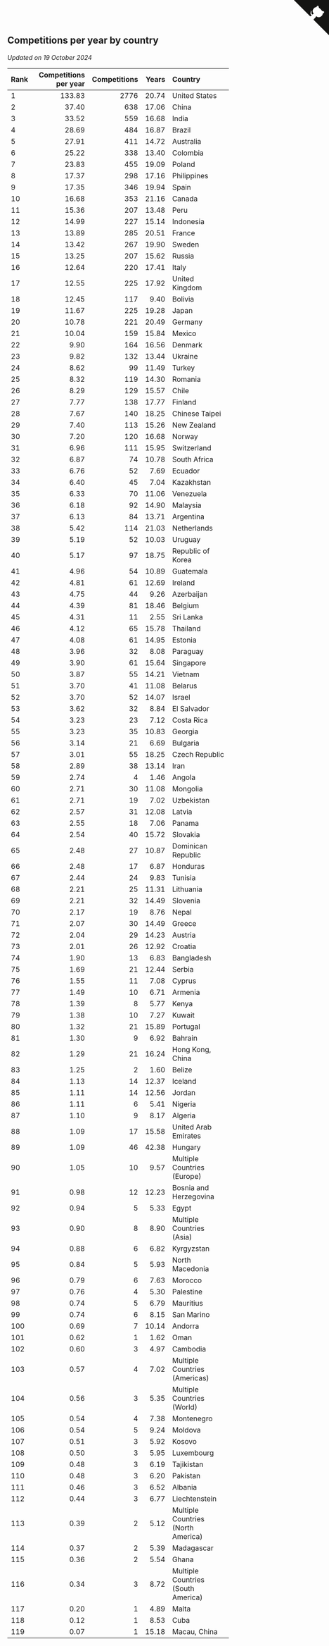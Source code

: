 ## Competitions per year by country

*Updated on 19 October 2024*

| Rank | Competitions per year | Competitions | Years | Country |
| :--- | ---: | ---: | ---: | :--- |
| 1 | 133.83 | 2776 | 20.74 | United States |
| 2 | 37.40 | 638 | 17.06 | China |
| 3 | 33.52 | 559 | 16.68 | India |
| 4 | 28.69 | 484 | 16.87 | Brazil |
| 5 | 27.91 | 411 | 14.72 | Australia |
| 6 | 25.22 | 338 | 13.40 | Colombia |
| 7 | 23.83 | 455 | 19.09 | Poland |
| 8 | 17.37 | 298 | 17.16 | Philippines |
| 9 | 17.35 | 346 | 19.94 | Spain |
| 10 | 16.68 | 353 | 21.16 | Canada |
| 11 | 15.36 | 207 | 13.48 | Peru |
| 12 | 14.99 | 227 | 15.14 | Indonesia |
| 13 | 13.89 | 285 | 20.51 | France |
| 14 | 13.42 | 267 | 19.90 | Sweden |
| 15 | 13.25 | 207 | 15.62 | Russia |
| 16 | 12.64 | 220 | 17.41 | Italy |
| 17 | 12.55 | 225 | 17.92 | United Kingdom |
| 18 | 12.45 | 117 | 9.40 | Bolivia |
| 19 | 11.67 | 225 | 19.28 | Japan |
| 20 | 10.78 | 221 | 20.49 | Germany |
| 21 | 10.04 | 159 | 15.84 | Mexico |
| 22 | 9.90 | 164 | 16.56 | Denmark |
| 23 | 9.82 | 132 | 13.44 | Ukraine |
| 24 | 8.62 | 99 | 11.49 | Turkey |
| 25 | 8.32 | 119 | 14.30 | Romania |
| 26 | 8.29 | 129 | 15.57 | Chile |
| 27 | 7.77 | 138 | 17.77 | Finland |
| 28 | 7.67 | 140 | 18.25 | Chinese Taipei |
| 29 | 7.40 | 113 | 15.26 | New Zealand |
| 30 | 7.20 | 120 | 16.68 | Norway |
| 31 | 6.96 | 111 | 15.95 | Switzerland |
| 32 | 6.87 | 74 | 10.78 | South Africa |
| 33 | 6.76 | 52 | 7.69 | Ecuador |
| 34 | 6.40 | 45 | 7.04 | Kazakhstan |
| 35 | 6.33 | 70 | 11.06 | Venezuela |
| 36 | 6.18 | 92 | 14.90 | Malaysia |
| 37 | 6.13 | 84 | 13.71 | Argentina |
| 38 | 5.42 | 114 | 21.03 | Netherlands |
| 39 | 5.19 | 52 | 10.03 | Uruguay |
| 40 | 5.17 | 97 | 18.75 | Republic of Korea |
| 41 | 4.96 | 54 | 10.89 | Guatemala |
| 42 | 4.81 | 61 | 12.69 | Ireland |
| 43 | 4.75 | 44 | 9.26 | Azerbaijan |
| 44 | 4.39 | 81 | 18.46 | Belgium |
| 45 | 4.31 | 11 | 2.55 | Sri Lanka |
| 46 | 4.12 | 65 | 15.78 | Thailand |
| 47 | 4.08 | 61 | 14.95 | Estonia |
| 48 | 3.96 | 32 | 8.08 | Paraguay |
| 49 | 3.90 | 61 | 15.64 | Singapore |
| 50 | 3.87 | 55 | 14.21 | Vietnam |
| 51 | 3.70 | 41 | 11.08 | Belarus |
| 52 | 3.70 | 52 | 14.07 | Israel |
| 53 | 3.62 | 32 | 8.84 | El Salvador |
| 54 | 3.23 | 23 | 7.12 | Costa Rica |
| 55 | 3.23 | 35 | 10.83 | Georgia |
| 56 | 3.14 | 21 | 6.69 | Bulgaria |
| 57 | 3.01 | 55 | 18.25 | Czech Republic |
| 58 | 2.89 | 38 | 13.14 | Iran |
| 59 | 2.74 | 4 | 1.46 | Angola |
| 60 | 2.71 | 30 | 11.08 | Mongolia |
| 61 | 2.71 | 19 | 7.02 | Uzbekistan |
| 62 | 2.57 | 31 | 12.08 | Latvia |
| 63 | 2.55 | 18 | 7.06 | Panama |
| 64 | 2.54 | 40 | 15.72 | Slovakia |
| 65 | 2.48 | 27 | 10.87 | Dominican Republic |
| 66 | 2.48 | 17 | 6.87 | Honduras |
| 67 | 2.44 | 24 | 9.83 | Tunisia |
| 68 | 2.21 | 25 | 11.31 | Lithuania |
| 69 | 2.21 | 32 | 14.49 | Slovenia |
| 70 | 2.17 | 19 | 8.76 | Nepal |
| 71 | 2.07 | 30 | 14.49 | Greece |
| 72 | 2.04 | 29 | 14.23 | Austria |
| 73 | 2.01 | 26 | 12.92 | Croatia |
| 74 | 1.90 | 13 | 6.83 | Bangladesh |
| 75 | 1.69 | 21 | 12.44 | Serbia |
| 76 | 1.55 | 11 | 7.08 | Cyprus |
| 77 | 1.49 | 10 | 6.71 | Armenia |
| 78 | 1.39 | 8 | 5.77 | Kenya |
| 79 | 1.38 | 10 | 7.27 | Kuwait |
| 80 | 1.32 | 21 | 15.89 | Portugal |
| 81 | 1.30 | 9 | 6.92 | Bahrain |
| 82 | 1.29 | 21 | 16.24 | Hong Kong, China |
| 83 | 1.25 | 2 | 1.60 | Belize |
| 84 | 1.13 | 14 | 12.37 | Iceland |
| 85 | 1.11 | 14 | 12.56 | Jordan |
| 86 | 1.11 | 6 | 5.41 | Nigeria |
| 87 | 1.10 | 9 | 8.17 | Algeria |
| 88 | 1.09 | 17 | 15.58 | United Arab Emirates |
| 89 | 1.09 | 46 | 42.38 | Hungary |
| 90 | 1.05 | 10 | 9.57 | Multiple Countries (Europe) |
| 91 | 0.98 | 12 | 12.23 | Bosnia and Herzegovina |
| 92 | 0.94 | 5 | 5.33 | Egypt |
| 93 | 0.90 | 8 | 8.90 | Multiple Countries (Asia) |
| 94 | 0.88 | 6 | 6.82 | Kyrgyzstan |
| 95 | 0.84 | 5 | 5.93 | North Macedonia |
| 96 | 0.79 | 6 | 7.63 | Morocco |
| 97 | 0.76 | 4 | 5.30 | Palestine |
| 98 | 0.74 | 5 | 6.79 | Mauritius |
| 99 | 0.74 | 6 | 8.15 | San Marino |
| 100 | 0.69 | 7 | 10.14 | Andorra |
| 101 | 0.62 | 1 | 1.62 | Oman |
| 102 | 0.60 | 3 | 4.97 | Cambodia |
| 103 | 0.57 | 4 | 7.02 | Multiple Countries (Americas) |
| 104 | 0.56 | 3 | 5.35 | Multiple Countries (World) |
| 105 | 0.54 | 4 | 7.38 | Montenegro |
| 106 | 0.54 | 5 | 9.24 | Moldova |
| 107 | 0.51 | 3 | 5.92 | Kosovo |
| 108 | 0.50 | 3 | 5.95 | Luxembourg |
| 109 | 0.48 | 3 | 6.19 | Tajikistan |
| 110 | 0.48 | 3 | 6.20 | Pakistan |
| 111 | 0.46 | 3 | 6.52 | Albania |
| 112 | 0.44 | 3 | 6.77 | Liechtenstein |
| 113 | 0.39 | 2 | 5.12 | Multiple Countries (North America) |
| 114 | 0.37 | 2 | 5.39 | Madagascar |
| 115 | 0.36 | 2 | 5.54 | Ghana |
| 116 | 0.34 | 3 | 8.72 | Multiple Countries (South America) |
| 117 | 0.20 | 1 | 4.89 | Malta |
| 118 | 0.12 | 1 | 8.53 | Cuba |
| 119 | 0.07 | 1 | 15.18 | Macau, China |


<a href="https://github.com/JustinTimeCuber/wca_statistics" class="github-corner" aria-label="View source on Github"><svg width="80" height="80" viewBox="0 0 250 250" style="fill:#151513; color:#fff; position: absolute; top: 0; border: 0; right: 0;" aria-hidden="true"><path d="M0,0 L115,115 L130,115 L142,142 L250,250 L250,0 Z"></path><path d="M128.3,109.0 C113.8,99.7 119.0,89.6 119.0,89.6 C122.0,82.7 120.5,78.6 120.5,78.6 C119.2,72.0 123.4,76.3 123.4,76.3 C127.3,80.9 125.5,87.3 125.5,87.3 C122.9,97.6 130.6,101.9 134.4,103.2" fill="currentColor" style="transform-origin: 130px 106px;" class="octo-arm"></path><path d="M115.0,115.0 C114.9,115.1 118.7,116.5 119.8,115.4 L133.7,101.6 C136.9,99.2 139.9,98.4 142.2,98.6 C133.8,88.0 127.5,74.4 143.8,58.0 C148.5,53.4 154.0,51.2 159.7,51.0 C160.3,49.4 163.2,43.6 171.4,40.1 C171.4,40.1 176.1,42.5 178.8,56.2 C183.1,58.6 187.2,61.8 190.9,65.4 C194.5,69.0 197.7,73.2 200.1,77.6 C213.8,80.2 216.3,84.9 216.3,84.9 C212.7,93.1 206.9,96.0 205.4,96.6 C205.1,102.4 203.0,107.8 198.3,112.5 C181.9,128.9 168.3,122.5 157.7,114.1 C157.9,116.9 156.7,120.9 152.7,124.9 L141.0,136.5 C139.8,137.7 141.6,141.9 141.8,141.8 Z" fill="currentColor" class="octo-body"></path></svg></a><style>.github-corner:hover .octo-arm{animation:octocat-wave 560ms ease-in-out}@keyframes octocat-wave{0%,100%{transform:rotate(0)}20%,60%{transform:rotate(-25deg)}40%,80%{transform:rotate(10deg)}}@media (max-width:500px){.github-corner:hover .octo-arm{animation:none}.github-corner .octo-arm{animation:octocat-wave 560ms ease-in-out}}</style>
